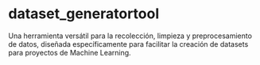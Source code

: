 # dataset_generatortool
Una herramienta versátil para la recolección, limpieza y preprocesamiento de datos, diseñada específicamente para facilitar la creación de datasets para proyectos de Machine Learning.

